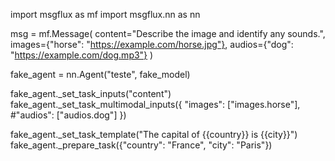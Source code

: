 import msgflux as mf
import msgflux.nn as nn

msg = mf.Message(
    content="Describe the image and identify any sounds.",
    images={"horse": "https://example.com/horse.jpg"},
    audios={"dog": "https://example.com/dog.mp3"}
)

fake_agent = nn.Agent("teste", fake_model)

fake_agent._set_task_inputs("content")
fake_agent._set_task_multimodal_inputs({
    "images": ["images.horse"],
    #"audios": ["audios.dog"]
})


fake_agent._set_task_template("The capital of {{country}} is {{city}}")
fake_agent._prepare_task({"country": "France", "city": "Paris"})